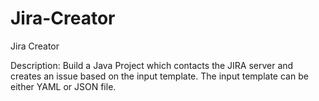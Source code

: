# Jira-Creator
Jira Creator

Description:
Build a Java Project which contacts the JIRA server and creates an issue based on the input template. The input template can be either YAML or JSON file.

